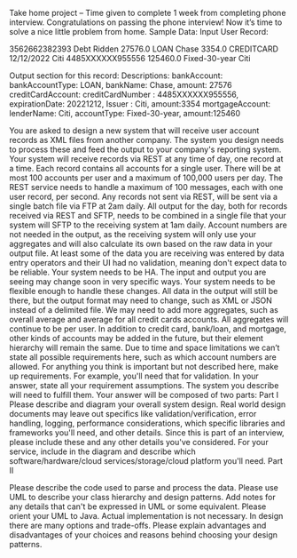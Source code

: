 Take home project – Time given to complete 1 week from completing phone interview.
Congratulations on passing the phone interview! Now it’s time to solve a nice little problem from home.
Sample Data:
Input User Record: 

<consumer>
    <consumerId>3562662382393</consumerId>
    <consumerName> Debt Ridden </consumerName>
    <bankAccount>
        <amount>27576.0</amount>
        <accountType>LOAN</accountType>
        <lenderName>Chase</lenderName>
    </bankAccount>
    <creditCardAccount>
        <amount>3354.0</amount>
        <accountType>CREDITCARD</accountType>
        <expirationDate>12/12/2022</expirationDate>
        <issuer>Citi</issuer>
        <creditCardNumber>4485XXXXXX955556</creditCardNumber>
    </creditCardAccount>
    <mortgageAccount>
        <amount>125460.0</amount>
        <accountType>Fixed-30-year</accountType>
        <lenderName>Citi</lenderName>
    </mortgageAccount>
</consumer>

Output section for this record:
Descriptions:
bankAccount: bankAccountType: LOAN, bankName: Chase, amount: 27576
creditCardAccount: creditCardNumber : 4485XXXXXX955556, expirationDate: 20221212, Issuer : Citi, amount:3354
mortgageAccount: lenderName: Citi, accountType: Fixed-30-year, amount:125460
   
You are asked to design a new system that will receive user account records as XML files from another company. The system you design needs to process these and feed the output to your company's reporting system.
Your system will receive records via REST at any time of day, one record at a time. Each record contains all accounts for a single user. There will be at most 100 accounts per user and a maximum of 100,000 users per day. The REST service needs to handle a maximum of 100 messages, each with one user record, per second. Any records not sent via REST, will be sent via a single batch file via FTP at 2am daily. All output for the day, both for records received via REST and SFTP, needs to be combined in a single file that your system will SFTP to the receiving system at 1am daily. Account numbers are not needed in the output, as the receiving system will only use your aggregates and will also calculate its own based on the raw data in your output file.
At least some of the data you are receiving was entered by data entry operators and their UI had no validation, meaning don't expect data to be reliable.
Your system needs to be HA.
The input and output you are seeing may change soon in very specific ways. Your system needs to be flexible enough to handle these changes. All data in the output will still be there, but the output format may need to change, such as XML or JSON instead of a delimited file. We may need to add more aggregates, such as overall average and average for all credit cards accounts. All aggregates will continue to be per user. In addition to credit card, bank/loan, and mortgage, other kinds of accounts may be added in the future, but their element hierarchy will remain the same.
Due to time and space limitations we can’t state all possible requirements here, such as which account numbers are allowed. For anything you think is important but not described here, make up requirements. For example, you'll need that for validation. In your answer, state all your requirement assumptions. The system you describe will need to fulfill them.
Your answer will be composed of two parts:
Part I
Please describe and diagram your overall system design. Real world design documents may leave out specifics like validation/verification, error handling, logging, performance considerations, which specific libraries and frameworks you'll need, and other details. Since this is part of an interview, please include these and any other details you've considered. For your service, include in the diagram and describe which software/hardware/cloud services/storage/cloud platform you'll need.
Part II

Please describe the code used to parse and process the data. Please use UML to describe your class hierarchy and design patterns. Add notes for any details that can't be expressed in UML or some equivalent. Please orient your UML to Java. Actual implementation is not necessary.
In design there are many options and trade-offs. Please explain advantages and disadvantages of your choices and reasons behind choosing your design patterns.
